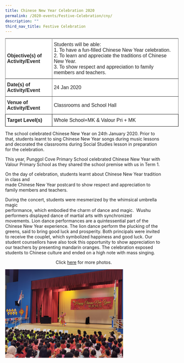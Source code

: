 ```yaml
---
title: Chinese New Year Celebration 2020
permalink: /2020-events/Festive-Celebration/cny/
description: ""
third_nav_title: Festive Celebration
---
```

<style type="text/css">
.tg  {border-collapse:collapse;border-spacing:0;margin:0px auto;}
.tg td{border-color:black;border-style:solid;border-width:1px;font-family:Arial, sans-serif;font-size:14px;
  overflow:hidden;padding:10px 5px;word-break:normal;}
.tg th{border-color:black;border-style:solid;border-width:1px;font-family:Arial, sans-serif;font-size:14px;
  font-weight:normal;overflow:hidden;padding:10px 5px;word-break:normal;}
.tg .tg-kdpx{background-color:#FFF;border-color:inherit;color:#222;font-size:16px;text-align:left;vertical-align:middle}
.tg .tg-x4x2{background-color:#FFF;border-color:inherit;color:#222;font-size:16px;font-weight:bold;text-align:left;
  vertical-align:middle}
.tg .tg-hsqg{background-color:#FFF;font-size:16px;text-align:left;vertical-align:middle}
.tg .tg-tzfb{background-color:#FFF;font-size:16px;font-weight:bold;text-align:left;vertical-align:middle}
</style>
<table class="tg" style="undefined;table-layout: fixed; width: 556px">
<colgroup>
<col style="width: 150px">
<col style="width: 406px">
</colgroup>
<tbody>
  <tr>
    <td class="tg-x4x2">Objective(s) of Activity/Event</td>
    <td class="tg-kdpx">Students will be able:<br>     1.   To have a fun-filled Chinese New Year celebration.<br>     2.   To learn and appreciate the traditions of Chinese<br>     New Year.<br>     3.   To show respect and appreciation to family     <br>    members and teachers.<br> </td>
  </tr>
  <tr>
    <td class="tg-x4x2">Date(s) of Activity/Event</td>
    <td class="tg-kdpx">24 Jan 2020</td>
  </tr>
  <tr>
    <td class="tg-x4x2">Venue of Activity/Event</td>
    <td class="tg-kdpx">Classrooms and School Hall</td>
  </tr>
  <tr>
    <td class="tg-tzfb">Target Level(s)</td>
    <td class="tg-hsqg">Whole School+MK &amp; Valour Pri + MK</td>
  </tr>
</tbody>
</table>

The school celebrated Chinese New Year on 24th January 2020. Prior to that, students learnt to sing Chinese New Year songs during music lessons and decorated the classrooms during Social Studies lesson in preparation for the celebration. 

This year, Punggol Cove Primary School celebrated Chinese New Year with Valour Primary School as they shared the school premise with us in Term 1.

On the day of celebration, students learnt about Chinese New Year tradition in class and  
made Chinese New Year postcard to show respect and appreciation to family members and teachers.

During the concert, students were mesmerized by the whimsical umbrella magic  
performance, which embodied the charm of dance and magic.  Wushu performers displayed dance of martial arts with synchronized movements. Lion dance performances are a quintessential part of the Chinese New Year experience. The lion dance perform the plucking of the greens, said to bring good luck and prosperity. Both principals were invited to receive the couplet, which symbolized happiness and good luck. Our student counsellors have also took this opportunity to show appreciation to our teachers by presenting mandarin oranges. The celebration exposed students to Chinese culture and ended on a high note with mass singing.

<center>Click <a href="https://www.flickr.com/photos/142848383@N02/albums/72157713245973077">here</a> for more photos.</center>


<img src="/images/CNY%2008%20Umbrella%20Magic%20Performance.jpeg" 
     style="width:75%">